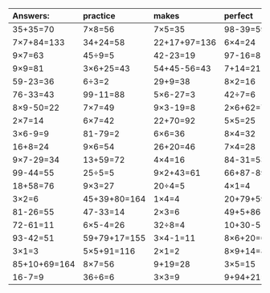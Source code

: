 | Answers: | practice | makes | perfect | ! |
| :--- | :--- | :--- | :--- | :--- |
| 35+35=70 | 7×8=56 | 7×5=35 | 98-39=59 | 8×3-19=5 | 
| 7×7+84=133 | 34+24=58 | 22+17+97=136 | 6×4=24 | 34+31=65 | 
| 9×7=63 | 45÷9=5 | 42-23=19 | 97-16=81 | 80-54=26 | 
| 9×9=81 | 3×6+25=43 | 54+45-56=43 | 7+14=21 | 44+35=79 | 
| 59-23=36 | 6÷3=2 | 29+9=38 | 8×2=16 | 3×8=24 | 
| 76-33=43 | 99-11=88 | 5×6-27=3 | 42÷7=6 | 5×4=20 | 
| 8×9-50=22 | 7×7=49 | 9×3-19=8 | 2×6+62=74 | 7×2+76=90 | 
| 2×7=14 | 6×7=42 | 22+70=92 | 5×5=25 | 90-42=48 | 
| 3×6-9=9 | 81-79=2 | 6×6=36 | 8×4=32 | 6×3-2=16 | 
| 16+8=24 | 9×6=54 | 26+20=46 | 7×4=28 | 9×8=72 | 
| 9×7-29=34 | 13+59=72 | 4×4=16 | 84-31=53 | 5×6=30 | 
| 99-44=55 | 25÷5=5 | 9×2+43=61 | 66+87-89=64 | 66+63+63=192 | 
| 18+58=76 | 9×3=27 | 20÷4=5 | 4×1=4 | 4×9=36 | 
| 3×2=6 | 45+39+80=164 | 1×4=4 | 20+79+59=158 | 67+89+60=216 | 
| 81-26=55 | 47-33=14 | 2×3=6 | 49+5+86=140 | 74+13=87 | 
| 72-61=11 | 6×5-4=26 | 32÷8=4 | 10+30-5=35 | 2×8=16 | 
| 93-42=51 | 59+79+17=155 | 3×4-1=11 | 8×6+20=68 | 41-38=3 | 
| 3×1=3 | 5×5+91=116 | 2×1=2 | 8×9+14=86 | 87-64=23 | 
| 85+10+69=164 | 8×7=56 | 9+19=28 | 3×5=15 | 37-18=19 | 
| 16-7=9 | 36÷6=6 | 3×3=9 | 9+94+21=124 | 55+10+60=125 | 
